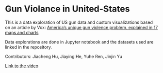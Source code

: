 # Gun Violance in United-States

This is a data exploration of US gun data and custom visualizations based on an article by Vox: [America’s unique gun violence problem, explained in 17 maps and charts](https://www.vox.com/policy-and-politics/2017/10/2/16399418/us-gun-violence-statistics-maps-charts)

Data explorations are done in Jupyter notebook and the datasets used are linked in the repository.


Contributors: Jiacheng Hu, Jiaying He, Yuhe Ren, Jinjin Yu

[Link to the video](https://youtu.be/hCXK4XBJxBg)
